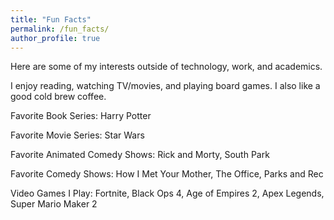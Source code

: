 ```yaml
---
title: "Fun Facts"
permalink: /fun_facts/
author_profile: true
---
```


<html>
  <head>
    <link href="https://fonts.googleapis.com/css?family=Roboto&display=swap" rel="stylesheet">
    <script type="text/javascript">
      var host = "theshwin.com/fun_facts/";
      if ((host == window.location.host) && (window.location.protocol != "https:"))
        window.location.protocol = "https";
    </script>
  </head>
</html>

Here are some of my interests outside of technology, work, and academics.

I enjoy reading, watching TV/movies, and playing board games. I also like a good cold brew coffee.


Favorite Book Series: Harry Potter

Favorite Movie Series: Star Wars

Favorite Animated Comedy Shows: Rick and Morty, South Park

Favorite Comedy Shows: How I Met Your Mother, The Office, Parks and Rec

Video Games I Play: Fortnite, Black Ops 4, Age of Empires 2, Apex Legends, Super Mario Maker 2
